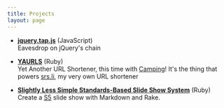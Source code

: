 ```yaml
---
title: Projects
layout: page
---
```


* **[jquery.tap.js][jq-tap]** (JavaScript)    
  Eavesdrop on jQuery's chain

* **[YAURLS][]** (Ruby)    
  Yet Another URL Shortener, this time with [Camping][]! It's the thing that powers [srs.li][], my very own URL shortener
  
*	**[Slightly Less Simple Standards-Based Slide Show System][s5]** (Ruby)  
	Create a [S5](http://meyerweb.com/eric/tools/s5/) slide show with Markdown and Rake.

 [jq-tap]: http://github.com/jou/jquery.tap.js
 [YAURLS]: http://github.com/jou/yaurls
 [Camping]: http://camping.rubyforge.org/
 [srs.li]: http://srs.li/
 [s5]: http://github.com/jou/slightly-less-s5
